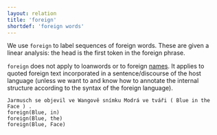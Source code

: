 ```yaml
---
layout: relation
title: 'foreign'
shortdef: 'foreign words'
---
```


We use `foreign` to label sequences of foreign words. These are given
a linear analysis: the head is the first token in the foreign phrase.

`foreign` does not apply to loanwords or to foreign [names](flat). 
It applies to quoted foreign text incorporated in a sentence/discourse
of the host language (unless we want to and know how to annotate the
internal structure according to the syntax of the foreign language).

~~~ sdparse
Jarmusch se objevil ve Wangově snímku Modrá ve tváři ( Blue in the Face ) .
foreign(Blue, in)
foreign(Blue, the)
foreign(Blue, Face)
~~~
